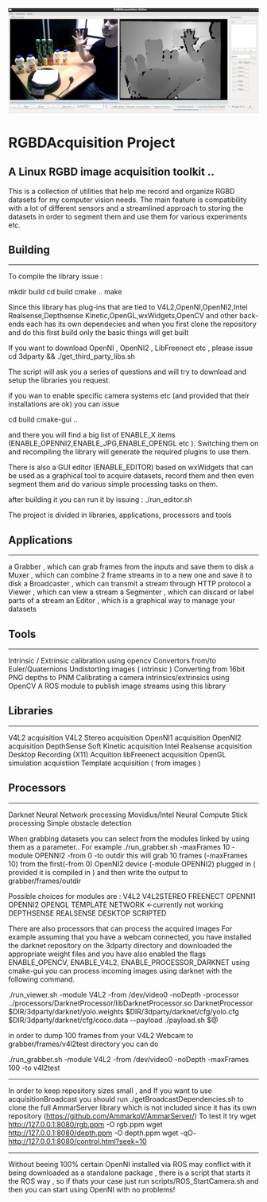 ![RGBDAcquisition](https://raw.githubusercontent.com/AmmarkoV/RGBDAcquisition/master/doc/imgBig.jpg)


# RGBDAcquisition Project
## A Linux RGBD image acquisition toolkit .. 

This is a collection of utilities that help me record and organize RGBD datasets for my computer vision needs.
The main feature is compatibility with a lot of different sensors and a streamlined approach to storing the datasets in order to segment them and use them for various experiments etc.  


## Building
------------------------------------------------------------------ 

To compile the library issue :

mkdir build 
cd build 
cmake .. 
make 


Since this library has plug-ins that are tied to V4L2,OpenNI,OpenNI2,Intel Realsense,Depthsense Kinetic,OpenGL,wxWidgets,OpenCV and other back-ends each has its own dependecies and when you first clone the repository and do this first build only the basic things will get built

If you want to download OpenNI , OpenNI2 , LibFreenect etc , please issue 
cd 3dparty && ./get_third_party_libs.sh

The script will ask you a series of questions and will try to download and setup the libraries you request.

if you wan to enable specific camera systems etc (and provided that their installations are ok) you can issue 

cd build 
cmake-gui ..

and there you will find a big list of ENABLE_X items  (ENABLE_OPENNI2,ENABLE_JPG,ENABLE_OPENGL etc ).
Switching them on and recompiling the library will generate the required plugins to use them.

There is also a GUI editor (ENABLE_EDITOR) based on wxWidgets that can be used as a graphical tool to acquire datasets, record them and then even segment them and do various simple processing tasks on them. 

after building it you can run it by issuing :
./run_editor.sh


The project is divided in libraries, applications, processors and tools


## Applications
------------------------------------------------------------------ 
a Grabber , which can grab frames from the inputs and save them to disk 
a Muxer   , which can combine 2 frame streams in to a new one and save it to disk
a Broadcaster , which can transmit a stream through HTTP protocol
a Viewer   , which can view a stream
a Segmenter , which can discard or label parts of a stream
an Editor , which is a graphical way to manage your datasets

## Tools
------------------------------------------------------------------ 
Intrinsic / Extrinsic calibration using opencv
Convertors from/to Euler/Quaternions
Undistorting images ( intrinsic )
Converting from 16bit PNG depths to PNM
Calibrating a camera intrinsics/extrinsics using OpenCV 
A ROS module to publish image streams using this library

## Libraries
------------------------------------------------------------------ 
V4L2 acquisition
V4L2 Stereo acquisition
OpenNI1 acquisition
OpenNI2 acquisition
DepthSense Soft Kinetic acquisition
Intel Realsense acquisition
Desktop Recording (X11) Acquition
libFreenect acquisition 
OpenGL simulation acquistiion
Template acquisition ( from images )

## Processors
------------------------------------------------------------------ 
Darknet Neural Network processing
Movidius/Intel Neural Compute Stick processing
Simple obstacle detection 
 

When grabbing datasets you can select from the modules linked by using  them as a parameter..
For example
./run_grabber.sh -maxFrames 10 -module OPENNI2 -from 0 -to outdir 
this will grab 10 frames (-maxFrames 10) from the first(-from 0) OpenNI2 device (-module OPENNI2) plugged in ( provided it is compiled in ) and then write the output to grabber/frames/outdir

Possible choices for modules are :
V4L2
V4L2STEREO
FREENECT
OPENNI1
OPENNI2
OPENGL
TEMPLATE
NETWORK <-currently not working 
DEPTHSENSE 
REALSENSE 
DESKTOP 
SCRIPTED 


There are also processors that can process the acquired images 
For example assuming that you have a webcam connected, you have installed the darknet repository on the 3dparty directory and downloaded the appropriate weight files and you have also enabled the flags ENABLE_OPENCV, ENABLE_V4L2, ENABLE_PROCESSOR_DARKNET using cmake-gui you can process incoming images using darknet with the following command. 
  
./run_viewer.sh -module V4L2 -from /dev/video0  -noDepth -processor ../processors/DarknetProcessor/libDarknetProcessor.so  DarknetProcessor  $DIR/3dparty/darknet/yolo.weights $DIR/3dparty/darknet/cfg/yolo.cfg  $DIR/3dparty/darknet/cfg/coco.data --payload ./payload.sh $@

in order to dump 100 frames from your V4L2 Webcam to grabber/frames/v4l2test directory you can do

./run_grabber.sh -module V4L2 -from /dev/video0 -noDepth -maxFrames 100 -to v4l2test

----------------------------

In order to keep repository sizes small , and If you want to use acquisitionBroadcast you should run ./getBroadcastDependencies.sh to clone the full AmmarServer library which is not included since it has its own repository (https://github.com/AmmarkoV/AmmarServer/)
To test it try 
wget http://127.0.0.1:8080/rgb.ppm -O rgb.ppm
wget http://127.0.0.1:8080/depth.ppm -O depth.ppm
wget -qO- http://127.0.0.1:8080/control.html?seek=10


----------------------------


Without beeing 100% certain OpenNI installed via ROS may conflict with it being downloaded as a standalone package , there is a script that starts it the ROS way , so if thats your case just run scripts/ROS_StartCamera.sh and then you can start using OpenNI with no problems!
 
